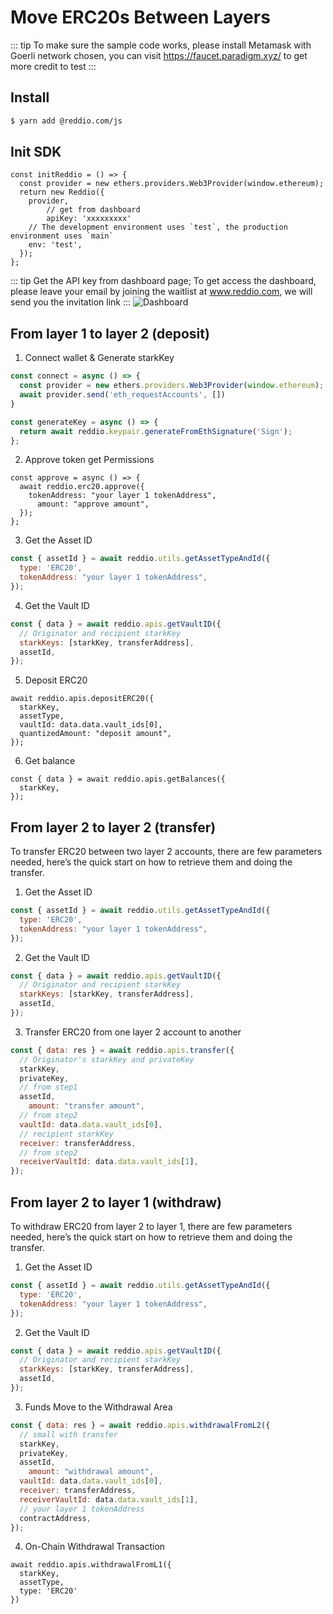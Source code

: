 # Move ERC20s Between Layers

::: tip
To make sure the sample code works, please install Metamask with Goerli network chosen, you can visit https://faucet.paradigm.xyz/ to get more credit to test
:::

## Install

```sh
$ yarn add @reddio.com/js
```

## Init SDK

```tsx
const initReddio = () => {
  const provider = new ethers.providers.Web3Provider(window.ethereum);
  return new Reddio({
    provider,
		// get from dashboard
		apiKey: 'xxxxxxxxx'
    // The development environment uses `test`, the production environment uses `main`
    env: 'test',
  });
};
```
::: tip
Get the API key from dashboard page; To get access the dashboard, please leave your email by joining the waitlist at www.reddio.com, we will send you the invitation link
:::
![Dashboard](/dashboard-quickstart.png)

## From layer 1 to layer 2 (deposit)

1. Connect wallet & Generate starkKey

```jsx
const connect = async () => {
  const provider = new ethers.providers.Web3Provider(window.ethereum);
  await provider.send('eth_requestAccounts', [])
}

const generateKey = async () => {
  return await reddio.keypair.generateFromEthSignature('Sign');
};
```

2. Approve token get Permissions

```tsx
const approve = async () => {
  await reddio.erc20.approve({
    tokenAddress: "your layer 1 tokenAddress",
	  amount: "approve amount",
  });
};
```

3. Get the Asset ID

```jsx
const { assetId } = await reddio.utils.getAssetTypeAndId({
  type: 'ERC20',
  tokenAddress: "your layer 1 tokenAddress",
});
```

4. Get the Vault ID

```jsx
const { data } = await reddio.apis.getVaultID({
  // Originator and recipient starkKey
  starkKeys: [starkKey, transferAddress],
  assetId,
});
```

5. Deposit ERC20 

```tsx
await reddio.apis.depositERC20({
  starkKey,
  assetType,
  vaultId: data.data.vault_ids[0],
  quantizedAmount: "deposit amount",
});
```

6. Get balance

```tsx
const { data } = await reddio.apis.getBalances({
  starkKey,
});
```

## From layer 2 to layer 2 (transfer)

To transfer ERC20 between two layer 2 accounts, there are few parameters needed, here’s the quick start on how to retrieve them and doing the transfer.

1. Get the Asset ID

```jsx
const { assetId } = await reddio.utils.getAssetTypeAndId({
  type: 'ERC20',
  tokenAddress: "your layer 1 tokenAddress",
});
```

2. Get the Vault ID

```jsx
const { data } = await reddio.apis.getVaultID({
  // Originator and recipient starkKey
  starkKeys: [starkKey, transferAddress],
  assetId,
});
```

3. Transfer ERC20 from one layer 2 account to another

```jsx
const { data: res } = await reddio.apis.transfer({
  // Originator's starkKey and privateKey
  starkKey,
  privateKey,
  // from step1
  assetId,
	amount: "transfer amount",
  // from step2
  vaultId: data.data.vault_ids[0],
  // recipient starkKey
  receiver: transferAddress,
  // from step2
  receiverVaultId: data.data.vault_ids[1],
});
```

## From layer 2 to layer 1 (withdraw)

To withdraw ERC20 from layer 2 to layer 1, there are few parameters needed, here’s the quick start on how to retrieve them and doing the transfer.

1. Get the Asset ID

```jsx
const { assetId } = await reddio.utils.getAssetTypeAndId({
  type: 'ERC20',
  tokenAddress: "your layer 1 tokenAddress",
});
```

2. Get the Vault ID

```jsx
const { data } = await reddio.apis.getVaultID({
  // Originator and recipient starkKey
  starkKeys: [starkKey, transferAddress],
  assetId,
});
```

3. Funds Move to the Withdrawal Area

```jsx
const { data: res } = await reddio.apis.withdrawalFromL2({
  // small with transfer
  starkKey,
  privateKey,
  assetId,
	amount: "withdrawal amount",
  vaultId: data.data.vault_ids[0],
  receiver: transferAddress,
  receiverVaultId: data.data.vault_ids[1],
  // your layer 1 tokenAddress
  contractAddress,
});
```

4. On-Chain Withdrawal Transaction

```tsx
await reddio.apis.withdrawalFromL1({
  starkKey,
  assetType,
  type: 'ERC20'
})
```